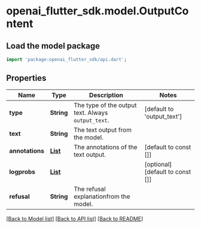 # openai_flutter_sdk.model.OutputContent

## Load the model package
```dart
import 'package:openai_flutter_sdk/api.dart';
```

## Properties
Name | Type | Description | Notes
------------ | ------------- | ------------- | -------------
**type** | **String** | The type of the output text. Always `output_text`. | [default to 'output_text']
**text** | **String** | The text output from the model. | 
**annotations** | [**List<Annotation>**](Annotation.md) | The annotations of the text output. | [default to const []]
**logprobs** | [**List<LogProb>**](LogProb.md) |  | [optional] [default to const []]
**refusal** | **String** | The refusal explanationfrom the model. | 

[[Back to Model list]](../README.md#documentation-for-models) [[Back to API list]](../README.md#documentation-for-api-endpoints) [[Back to README]](../README.md)


